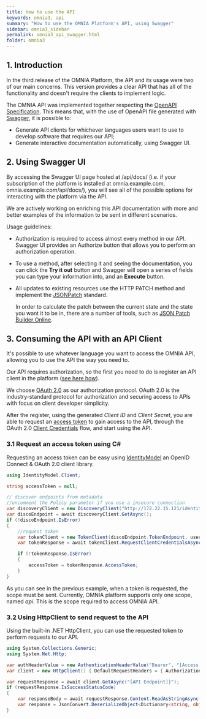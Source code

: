 ```yaml
---
title: How to use the API
keywords: omnia3, api
summary: "How to use the OMNIA Platform's API, using Swagger"
sidebar: omnia3_sidebar
permalink: omnia3_api_swagger.html
folder: omnia3
---
```


## 1. Introduction
In the third release of the OMNIA Platform, the API and its usage were two of our main concerns. This version provides a clear API that has all of the functionality and doesn't require the clients to implement logic.

The OMNIA API was implemented together respecting the [OpenAPI Specification](https://swagger.io/specification/). This means that, with the use of OpenAPI file generated with [Swagger](https://swagger.io/docs/specification/about/), it is possible to:
- Generate API clients for whichever languages users want to use to develop software that requires our API;
- Generate interactive documentation automatically, using Swagger UI.

## 2. Using Swagger UI

By accessing the Swagger UI page hosted at /api/docs/ (i.e. if your subscription of the platform is installed at omnia.example.com, omnia.example.com/api/docs/), you will see all of the possible options for interacting with the platform via the API.

We are actively working on enriching this API documentation with more and  better examples of the information to be sent in different scenarios.

Usage guidelines:
- Authorization is required to access almost every method in our API. Swagger UI provides an Authorize button that allows you to perform an authorization operation.
- To use a method, after selecting it and seeing the documentation, you can click the **Try it out** button and Swagger will open a series of fields you can type your information into, and an **Execute** button.
- All updates to existing resources use the HTTP PATCH method and implement the [JSONPatch](http://jsonpatch.com/) standard.

  In order to calculate the patch between the current state and the state you want it to be in, there are a number of tools, such as [JSON Patch Builder Online](https://json-patch-builder-online.github.io/).

## 3. Consuming the API with an API Client
 It's possible to use whatever language you want to access the OMNIA API, allowing you to use the API the way you need to.

Our API requires authorization, so the first you need to do is register an API client in the platform ([see here how](omnia3_management_introduction.html#4-api-clients)).

We choose [OAuth 2.0](https://www.oauth.com/) as our authorization protocol. OAuth 2.0 is the industry-standard protocol for authorization and securing access to APIs with focus on client developer simplicity.

After the register, using the generated _Client ID_ and _Client Secret_, you are able to request an [access token](https://www.oauth.com/oauth2-servers/access-tokens/) to gain access to the API, through the OAuth 2.0 [Client Credentials](https://tools.ietf.org/html/rfc6749#section-1.3.4) flow, and start using the API.

### 3.1 Request an access token using C\#

Requesting an access token can be easy using [IdentityModel](https://www.nuget.org/packages/identitymodel/) an OpenID Connect & OAuth 2.0 client library.

```C#
using IdentityModel.Client;

string accessToken = null;

// discover endpoints from metadata
//uncomment the Policy parameter if you use a insecure connection
var discoveryClient = new DiscoveryClient("http://172.22.15.121/identity/") { //Policy = { RequireHttps = false } };
var discoEndpoint = await discoveryClient.GetAsync();
if (!discoEndpoint.IsError)
{
    //request token
    var tokenClient = new TokenClient(discoEndpoint.TokenEndpoint, userId, "[Your secret]");
    var tokenResponse = await tokenClient.RequestClientCredentialsAsync("[Required scopes]");

    if (!tokenResponse.IsError)
    {
        accessToken = tokenResponse.AccessToken;
    }
}
```

As you can see in the previous example, when a token is requested, the scope must be sent. Currently, OMNIA platform supports only one scope, named *api*. This is the scope required to access OMNIA API.

### 3.2 Using HttpClient to send request to the API

Using the built-in .NET HttpClient, you can use the requested token to perform requests to our API.

```C#
using System.Collections.Generic;
using System.Net.Http;

var authHeaderValue = new AuthenticationHeaderValue("Bearer", "[Access Token]");
var client = new HttpClient() { DefaultRequestHeaders = { Authorization = authHeaderValue } };

var requestResponse = await client.GetAsync("[API Endpoint]}");
if (requestResponse.IsSuccessStatusCode)
{
    var responseBody = await requestResponse.Content.ReadAsStringAsync();
	var response = JsonConvert.DeserializeObject<Dictionary<string, object>>(responseBody);
}
```


